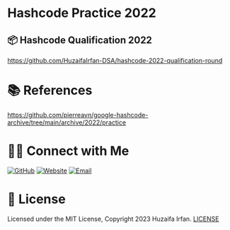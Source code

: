 # Hashcode Practice 2022

## 📦 Hashcode Qualification 2022
https://github.com/HuzaifaIrfan-DSA/hashcode-2022-qualification-round

# 📚 References
https://github.com/pierreavn/google-hashcode-archive/tree/main/archive/2022/practice

# 🤝🏻 Connect with Me

[![GitHub](https://img.shields.io/badge/Github-%23222.svg?style=for-the-badge&logo=github&logoColor=white)](https://github.com/HuzaifaIrfan/)
[![Website](https://img.shields.io/badge/Website-%23222.svg?style=for-the-badge&logo=google-chrome&logoColor==%234285F4)](https://www.huzaifairfan.com)
[![Email](https://img.shields.io/badge/Email-%23222.svg?style=for-the-badge&logo=gmail&logoColor=%23D14836)](mailto:hi@huzaifairfan.com)

# 📜 License

Licensed under the MIT License, Copyright 2023 Huzaifa Irfan. [LICENSE](LICENSE)

